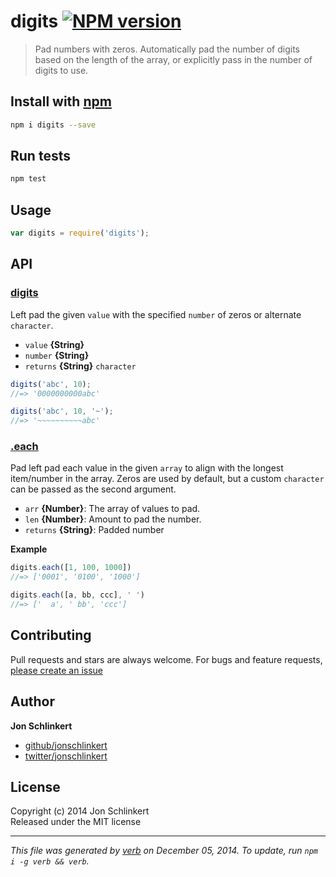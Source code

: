 # digits [![NPM version](https://badge.fury.io/js/digits.svg)](http://badge.fury.io/js/digits)

> Pad numbers with zeros. Automatically pad the number of digits based on the length of the array, or explicitly pass in the number of digits to use.

## Install with [npm](npmjs.org)

```bash
npm i digits --save
```

## Run tests

```bash
npm test
```

## Usage

```js
var digits = require('digits');
```

## API
### [digits](index.js#L37)

Left pad the given `value` with the specified `number` of zeros or alternate `character`.

* `value` **{String}**    
* `number` **{String}**    
* `returns` **{String}** `character`  

```js
digits('abc', 10);
//=> '0000000000abc'

digits('abc', 10, '~');
//=> '~~~~~~~~~~abc'
```

### [.each](index.js#L62)

Pad left pad each value in the given `array` to align with the longest item/number in the array. Zeros are used by default, but a custom `character` can be passed as the second argument.

* `arr` **{Number}**: The array of values to pad.    
* `len` **{Number}**: Amount to pad the number.    
* `returns` **{String}**: Padded number  

**Example**

```js
digits.each([1, 100, 1000])
//=> ['0001', '0100', '1000']

digits.each([a, bb, ccc], ' ')
//=> ['  a', ' bb', 'ccc']
```


## Contributing
Pull requests and stars are always welcome. For bugs and feature requests, [please create an issue](https://github.com/jonschlinkert/digits/issues)

## Author

**Jon Schlinkert**
 
+ [github/jonschlinkert](https://github.com/jonschlinkert)
+ [twitter/jonschlinkert](http://twitter.com/jonschlinkert) 

## License
Copyright (c) 2014 Jon Schlinkert  
Released under the MIT license

***

_This file was generated by [verb](https://github.com/assemble/verb) on December 05, 2014. To update, run `npm i -g verb && verb`._
